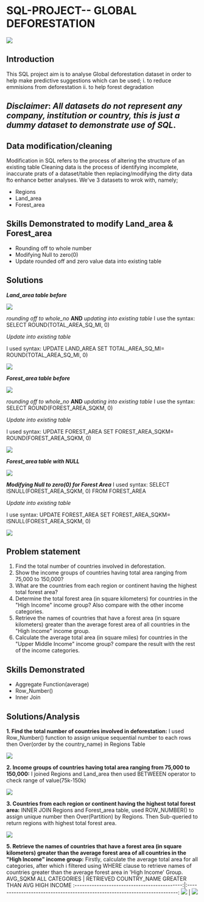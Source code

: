 # SQL-PROJECT-- **GLOBAL DEFORESTATION**

![](Deforestation_1.jpg)

## Introduction
This SQL project aim is to analyse Global deforestation dataset in order to help make predictive suggestions which can be used;
i. to reduce emmisions from deforestation
ii. to help forest degradation

**_Disclaimer_**: _All datasets do not represent any company, institution or country, this is just a dummy dataset to demonstrate use of SQL_.
--

## Data modification/cleaning
Modification in SQL refers to the process of altering the structure of an existing table
Cleaning data is the process of identifying incomplete, inaccurate prats of a dataset/table then replacing/modifying the dirty data fto enhance better analyses.
We've 3 datasets to wrok with, namely;
   - Regions
   - Land_area
   - Forest_area

## Skills Demonstrated to modify Land_area & Forest_area
- Rounding off to whole number 
- Modifying Null to zero(0)
- Update rounded off and zero value data into existing table

## Solutions

_**Land_area table before**_

![](LAND_AREA_BFR_UPDATE.png)

_rounding off to whole_no_ **AND** _updating into existing table_
I use the syntax: SELECT ROUND(TOTAL_AREA_SQ_MI, 0)

_Update into existing table_

I used syntax: UPDATE LAND_AREA SET TOTAL_AREA_SQ_MI= ROUND(TOTAL_AREA_SQ_MI, 0)

![](LAND_AREA_AFTER_UPDATE1.png)

_**Forest_area table before**_

![](FOREST_AREA_BFR_UPDATE.png)

_rounding off to whole_no_ **AND** _updating into existing table_
I use the syntax: SELECT ROUND(FOREST_AREA_SQKM, 0)

_Update into existing table_

I used syntax: UPDATE FOREST_AREA SET FOREST_AREA_SQKM= ROUND(FOREST_AREA_SQKM, 0)

![](FOREST_AREA_AFTER_UPDATE.png)

_**Forest_area table with NULL**_

![](FOREST_AREA_WITH_NULL.png)

_**Modifying Null to zero(0) for Forest Area**_
I used syntax: SELECT ISNULL(FOREST_AREA_SQKM, 0) FROM FOREST_AREA

_Update into existing table_

I use syntax: UPDATE FOREST_AREA SET FOREST_AREA_SQKM= ISNULL(FOREST_AREA_SQKM, 0)

![](FOREST_AREA_SQKM_NULL_UPDATE.png)

## Problem statement
1. Find the total number of countries involved in deforestation.
2. Show the income groups of countries having total area ranging from 75,000 to 150,000?
3. What are the countries from each region or continent having the highest total forest area?
4. Determine the total forest area (in square kilometers) for countries in the "High Income" income group?
   Also compare with the other income categories.
5. Retrieve the names of countries that have a forest area (in square kilometers)
   greater than the average forest area of all countries in the "High Income" income group.
6. Calculate the average total area (in square miles) for countries in the "Upper Middle Income" income group? 
 compare the result with the rest of the income categories.

## Skills Demonstrated
- Aggregate Function(average)
- Row_Number()
- Inner Join


## Solutions/Analysis

**1. Find the total number of countries involved in deforestation:**
I used Row_Number() function to assign unique sequential number to each rows then Over(order by the country_name) in Regions Table

![](Total_number_coun.png)

**2. Income groups of countries having total area ranging from 75,000 to 150,000:**
I joined Regions and Land_area then used BETWEEEN operator to check range of value(75k-150k)

![](Totalarea_ranging_75,000.png)


**3. Countries from each region or continent having the highest total forest area:** 
INNER JOIN Regions and Forest_area table, used ROW_NUMBER() to assign unique number then Over(Partition) by Regions. Then Sub-queried to return regions with highest total forest area.

![](COUN_REGION_WT_HIGHEST.png)


 **5. Retrieve the names of countries that have a forest area (in square kilometers) greater than the average forest area of all countries in the "High Income" income group:**
Firstly, calculate the average total area for all categories, after which i filtered using WHERE clause to retrieve names of countries greater than the average forest area in 'High Income' Group.
AVG_SQKM ALL CATEGORIES                       |                  RETRIEVED COUNTRY_NAME GREATER THAN AVG HIGH INCOME
:--------------------------------------------:|:--------------------------------------------------------------------------:
    ![](AVG_SQKM.png)                        |                         ![](NAME_COUN_GREATER_HI.png)
